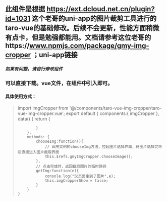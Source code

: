 ## 此组件是根据 https://ext.dcloud.net.cn/plugin?id=1031 这个老哥的uni-app的图片裁剪工具进行的taro-vue的基础修改。后续不会更新，性能方面稍微有点卡，但是勉强都能用。文档请参考这位老哥的https://www.npmjs.com/package/gmy-img-cropper  ；uni-app链接
##### 如果有问题，请自行修改组件

### 可以直接下载。vue文件，在组件中引入即可。
#### 具体使用方式：

> <template>
    <view>
        <view >
            <button type="warn" @click="chooseImg" >选择图片</button>
        </view>
        <img-cropper
            ref="imgCropper"
            quality="0.5"
            cropperType="free"
            fileType="jpg"
            imgSrc=""
            @getImg="getImg"
        ></img-cropper>
    </view>
</template>

 import imgCropper from '@/components/taro-vue-img-cropper/taro-vue-img-cropper.vue';
    export default {
        components:{
            imgCropper
        },
        data() {
            return {

            }
        },
        methods: {
            chooseImg:function(){
                // 调用实例的chooseImg方法，拉起图片选择界面，待图片选择完毕后直接进入图片截取界面
                this.$refs.gmyImgCropper.chooseImage();
            },
            // 点击完成时，返回截取图片的临时路径
            getImg:function(e){
                console.log("父页面拿到了图片",e);
                this.imgCropperShow = false;
            }
        }
    }
